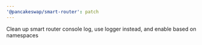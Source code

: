 ```yaml
---
'@pancakeswap/smart-router': patch
---
```


Clean up smart router console log, use logger instead, and enable based on namespaces
